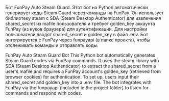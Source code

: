 Бот FunPay Auto Steam Guard.
Этот бот на Python автоматически генерирует коды Steam Guard через команды на FunPay. Он использует библиотеку steam с SDA (Steam Desktop Authenticator) для извлечения shared_secret из mafile пользователя и требует golden_key аккаунта FunPay (из куков браузера) для аутентификации. Для настройки пользователи вводят shared_secret и golden_key в файл .env. Бот интегрируется с FunPay через funpayapi (в папке проекта), чтобы отслеживать команды и отправлять коды.

FunPay Auto Steam Guard Bot
This Python bot automatically generates Steam Guard codes via FunPay commands. It uses the steam library with SDA (Steam Desktop Authenticator) to extract the shared_secret from a user's mafile and requires a FunPay account's golden_key (retrieved from browser cookies) for authentication. To set up, users input their shared_secret and golden_key into a .env file. The bot integrates with FunPay via the funpayapi (included in the project folder) to listen for commands and respond with codes.

